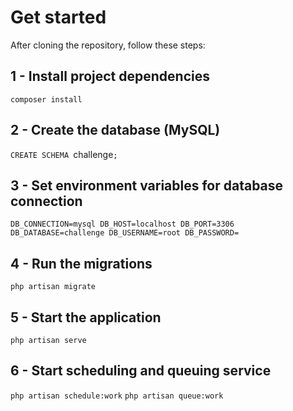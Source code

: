# Get started

After cloning the repository, follow these steps:

## 1 - Install project dependencies

`composer install`

## 2 - Create the database (MySQL)

`CREATE SCHEMA `challenge`;`

## 3 - Set environment variables for database connection

`DB_CONNECTION=mysql
DB_HOST=localhost
DB_PORT=3306
DB_DATABASE=challenge
DB_USERNAME=root
DB_PASSWORD=`

## 4 - Run the migrations

`php artisan migrate`

## 5 - Start the application

`php artisan serve`

## 6 - Start scheduling and queuing service

`php artisan schedule:work`
`php artisan queue:work`
